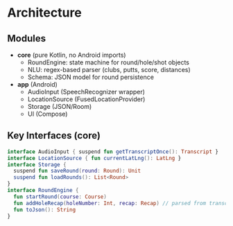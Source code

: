 # Architecture

## Modules
- **core** (pure Kotlin, no Android imports)
  - RoundEngine: state machine for round/hole/shot objects
  - NLU: regex-based parser (clubs, putts, score, distances)
  - Schema: JSON model for round persistence
- **app** (Android)
  - AudioInput (SpeechRecognizer wrapper)
  - LocationSource (FusedLocationProvider)
  - Storage (JSON/Room)
  - UI (Compose)

## Key Interfaces (core)
```kotlin
interface AudioInput { suspend fun getTranscriptOnce(): Transcript }
interface LocationSource { fun currentLatLng(): LatLng }
interface Storage {
  suspend fun saveRound(round: Round): Unit
  suspend fun loadRounds(): List<Round>
}
interface RoundEngine {
  fun startRound(course: Course)
  fun addHoleRecap(holeNumber: Int, recap: Recap) // parsed from transcript
  fun toJson(): String
}
